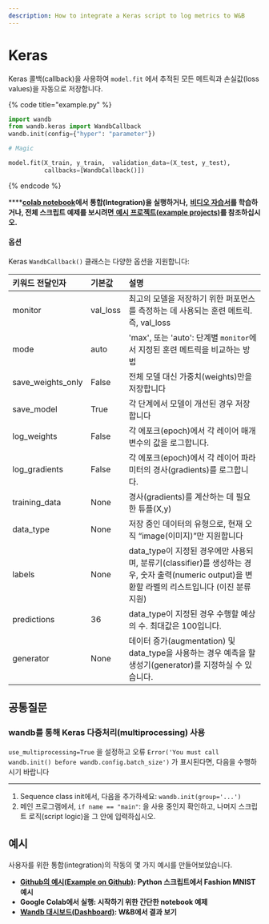 ```yaml
---
description: How to integrate a Keras script to log metrics to W&B
---
```


# Keras

Keras 콜백\(callback\)을 사용하여 `model.fit` 에서 추적된 모든 메트릭과 손실값\(loss values\)을 자동으로 저장합니다.

{% code title="example.py" %}
```python
import wandb
from wandb.keras import WandbCallback
wandb.init(config={"hyper": "parameter"})

# Magic

model.fit(X_train, y_train,  validation_data=(X_test, y_test),
          callbacks=[WandbCallback()])
```
{% endcode %}

 ****[**colab notebook**](https://colab.research.google.com/github/wandb/examples/blob/master/colabs/keras/Simple_Keras_Integration.ipynb)**에서 통합\(Integration\)을 실행하거나,** [**비디오 자습서**](https://www.youtube.com/watch?v=Bsudo7jbMow&ab_channel=Weights%26Biases)**를 학습하거나, 전체 스크립트 예제를 보시려면**[ **예시 프로젝트\(example projects\)**](https://docs.wandb.ai/v/ko/examples)**를 참조하십시오.**  


#### **옵션**

 Keras `WandbCallback()` 클래스는 다양한 옵션을 지원합니다:

| 키워드 전달인자 | 기본값 | 설명 |
| :--- | :--- | :--- |
| monitor | val\_loss |  최고의 모델을 저장하기 위한 퍼포먼스를 측정하는 데 사용되는 훈련 메트릭. 즉, val\_loss |
| mode | auto | 'max', 또는 'auto': 단계별 `monitor`에서 지정된 훈련 메트릭을 비교하는 방법 |
| save\_weights\_only | False | 전체 모델 대신 가중치\(weights\)만을 저장합니다 |
| save\_model | True | 각 단계에서 모델이 개선된 경우 저장합니다 |
| log\_weights | False | 각 에포크\(epoch\)에서 각 레이어 매개변수의 값을 로그합니다. |
| log\_gradients | False | 각 에포크\(epoch\)에서 각 레이어 파라미터의 경사\(gradients\)를 로그합니다. |
| training\_data | None | 경사\(gradients\)를 계산하는 데 필요한 튜플\(X,y\) |
| data\_type | None | 저장 중인 데이터의 유형으로, 현재 오직 “image\(이미지\)”만 지원합니다 |
| labels | None | data\_type이 지정된 경우에만 사용되며, 분류기\(classifier\)를 생성하는 경우, 숫자 출력\(numeric output\)을 변환할 라벨의 리스트입니다 \(이진 분류 지원\) |
| predictions | 36 | data\_type이 지정된 경우 수행할 예상의 수. 최대값은 100입니다. |
| generator | None | 데이터 증가\(augmentation\) 및 data\_type을 사용하는 경우 예측을 할 생성기\(generator\)를 지정하실 수 있습니다. |

## **공통질문**

### **wandb를 통해 Keras 다중처리\(multiprocessing\) 사용**

`use_multiprocessing=True` 을 설정하고 오류 `Error('You must call wandb.init() before wandb.config.batch_size')` 가 표시된다면, 다음을 수행하시기 바랍니다  
****

1. Sequence class init에서, 다음을 추가하세요: `wandb.init(group='...')`
2. 메인 프로그램에서, `if name == "main"`: 을 사용 중인지 확인하고, 나머지 스크립트 로직\(script logic\)을 그 안에 입력하십시오.

##  **예시**

사용자를 위한 통합\(integration\)의 작동의 몇 가지 예시를 만들어보았습니다.

*   [**Github의 예시\(Example on Github\)**](https://github.com/wandb/examples/blob/master/examples/keras/keras-cnn-fashion/train.py)**: Python 스크립트에서 Fashion MNIST 예시**
* **Google Colab에서 실행: 시작하기 위한 간단한 notebook 예제**
* [**Wandb 대시보드\(Dashboard\)**](https://app.wandb.ai/wandb/keras-fashion-mnist/runs/5z1d85qs)**: W&B에서 결과 보기**

